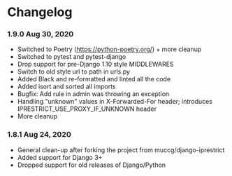 Changelog
=========

### 1.9.0 Aug 30, 2020
  - Switched to Poetry (https://python-poetry.org/) + more cleanup
  - Switched to pytest and pytest-django
  - Drop support for pre-Django 1.10 style MIDDLEWARES
  - Switch to old style url to path in urls.py
  - Added Black and re-formatted and linted all the code
  - Added isort and sorted all imports
  - Bugfix: Add rule in admin was throwing an exception
  - Handling "unknown" values in X-Forwarded-For header; introduces IPRESTRICT_USE_PROXY_IF_UNKNOWN header
  - More cleanup

### 1.8.1 Aug 24, 2020
  - General clean-up after forking the project from muccg/django-iprestrict
  - Added support for Django 3+
  - Dropped support for old releases of Django/Python

